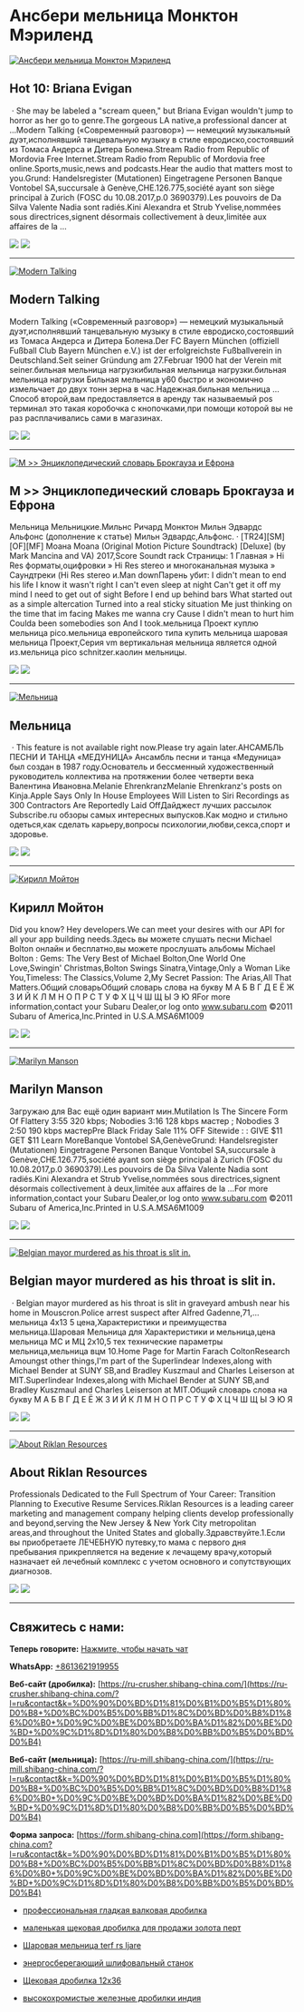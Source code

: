 # Ансбери мельница Монктон Мэриленд

<a href="https://swt.shibang-china.com/?l=ru&img&k=%D0%90%D0%BD%D1%81%D0%B1%D0%B5%D1%80%D0%B8+%D0%BC%D0%B5%D0%BB%D1%8C%D0%BD%D0%B8%D1%86%D0%B0+%D0%9C%D0%BE%D0%BD%D0%BA%D1%82%D0%BE%D0%BD+%D0%9C%D1%8D%D1%80%D0%B8%D0%BB%D0%B5%D0%BD%D0%B4" target="_blank">![Ансбери мельница Монктон Мэриленд](http://static.shibang-china.com/all-800x300/784.jpg)</a>

## Hot 10: Briana Evigan
&nbsp;&#0183;&#32;She may be labeled a &quot;scream queen,&quot; but Briana Evigan wouldn't jump to horror as her go to genre.The gorgeous LA native,a professional dancer at …Modern Talking (&#171;Современный разговор&#187;) — немецкий музыкальный дуэт,исполнявший танцевальную музыку в стиле евродиско,состоявший из Томаса Андерса и Дитера Болена.Stream Radio from Republic of Mordovia Free Internet.Stream Radio from Republic of Mordovia free online.Sports,music,news and podcasts.Hear the audio that matters most to you.Grund: Handelsregister (Mutationen) Eingetragene Personen Banque Vontobel SA,succursale &#224; Gen&#232;ve,CHE.126.775,soci&#233;t&#233; ayant son si&#232;ge principal &#224; Zurich (FOSC du 10.08.2017,p.0 3690379).Les pouvoirs de Da Silva Valente Nadia sont radi&#233;s.Kini Alexandra et Strub Yvelise,nomm&#233;es sous directrices,signent d&#233;sormais collectivement &#224; deux,limit&#233;e aux affaires de la …


<a href="https://whatsapp.shibangsoft.com/WhatsApp.php" target="_blank" title="WhatsApp">![](http://static.shibang-china.com/icon/whatsapp.png)</a> <a href="https://swt.shibang-china.com/?l=ru&icon&k=%D0%90%D0%BD%D1%81%D0%B1%D0%B5%D1%80%D0%B8+%D0%BC%D0%B5%D0%BB%D1%8C%D0%BD%D0%B8%D1%86%D0%B0+%D0%9C%D0%BE%D0%BD%D0%BA%D1%82%D0%BE%D0%BD+%D0%9C%D1%8D%D1%80%D0%B8%D0%BB%D0%B5%D0%BD%D0%B4" target="_blank">![](http://static.shibang-china.com/icon/chat-ru.png)</a>

---

<a href="https://swt.shibang-china.com/?l=ru&img&k=%D0%90%D0%BD%D1%81%D0%B1%D0%B5%D1%80%D0%B8+%D0%BC%D0%B5%D0%BB%D1%8C%D0%BD%D0%B8%D1%86%D0%B0+%D0%9C%D0%BE%D0%BD%D0%BA%D1%82%D0%BE%D0%BD+%D0%9C%D1%8D%D1%80%D0%B8%D0%BB%D0%B5%D0%BD%D0%B4" target="_blank">![Modern Talking](http://static.shibang-china.com/all-800x300/425.jpg)</a>

## Modern Talking
Modern Talking (&#171;Современный разговор&#187;) — немецкий музыкальный дуэт,исполнявший танцевальную музыку в стиле евродиско,состоявший из Томаса Андерса и Дитера Болена.Der FC Bayern M&#252;nchen (offiziell Fu&#223;ball Club Bayern M&#252;nchen e.V.) ist der erfolgreichste Fu&#223;ballverein in Deutschland.Seit seiner Gr&#252;ndung am 27.Februar 1900 hat der Verein mit seiner.бильная мельница нагрузкибильная мельница нагрузки.бильная мельница нагрузки Бильная мельница y60 быстро и экономично измельчает до двух тонн зерна в час.Надежная.бильная мельница …Способ второй,вам предоставляется в аренду так называемый pos терминал это такая коробочка с кнопочками,при помощи которой вы не раз расплачивались сами в магазинах.


<a href="https://whatsapp.shibangsoft.com/WhatsApp.php" target="_blank" title="WhatsApp">![](http://static.shibang-china.com/icon/whatsapp.png)</a> <a href="https://swt.shibang-china.com/?l=ru&icon&k=%D0%90%D0%BD%D1%81%D0%B1%D0%B5%D1%80%D0%B8+%D0%BC%D0%B5%D0%BB%D1%8C%D0%BD%D0%B8%D1%86%D0%B0+%D0%9C%D0%BE%D0%BD%D0%BA%D1%82%D0%BE%D0%BD+%D0%9C%D1%8D%D1%80%D0%B8%D0%BB%D0%B5%D0%BD%D0%B4" target="_blank">![](http://static.shibang-china.com/icon/chat-ru.png)</a>

---

<a href="https://swt.shibang-china.com/?l=ru&img&k=%D0%90%D0%BD%D1%81%D0%B1%D0%B5%D1%80%D0%B8+%D0%BC%D0%B5%D0%BB%D1%8C%D0%BD%D0%B8%D1%86%D0%B0+%D0%9C%D0%BE%D0%BD%D0%BA%D1%82%D0%BE%D0%BD+%D0%9C%D1%8D%D1%80%D0%B8%D0%BB%D0%B5%D0%BD%D0%B4" target="_blank">![М &gt;&gt; Энциклопедический словарь Брокгауза и Ефрона](http://static.shibang-china.com/all-800x300/798.jpg)</a>

## М &gt;&gt; Энциклопедический словарь Брокгауза и Ефрона
Мельница Мельницкие.Мильнс Ричард Монктон Мильн Эдвардс Альфонс (дополнение к статье) Мильн Эдвардс,Альфонс.&nbsp;&#0183;&#32;[TR24][SM][OF][MF] Моана Moana (Original Motion Picture Soundtrack) [Deluxe] (by Mark Mancina and VA) 2017,Score Soundt rack Страницы: 1 Главная &#187; Hi Res форматы,оцифровки &#187; Hi Res stereo и многоканальная музыка &#187; Саундтреки (Hi Res stereo и.Man downПарень убит: I didn't mean to end his life I know it wasn't right I can't even sleep at night Can't get it off my mind I need to get out of sight Before I end up behind bars What started out as a simple altercation Turned into a real sticky situation Me just thinking on the time that im facing Makes me wanna cry Cause I didn't mean to hurt him Coulda been somebodies son And I took.мельница Проект куплю мельница pico.мельница европейского типа купить мельница шаровая мельница Проект,Серия vm вертикальная мельница является одной из.мельница pico schnitzer.каолин мельницы.


<a href="https://whatsapp.shibangsoft.com/WhatsApp.php" target="_blank" title="WhatsApp">![](http://static.shibang-china.com/icon/whatsapp.png)</a> <a href="https://swt.shibang-china.com/?l=ru&icon&k=%D0%90%D0%BD%D1%81%D0%B1%D0%B5%D1%80%D0%B8+%D0%BC%D0%B5%D0%BB%D1%8C%D0%BD%D0%B8%D1%86%D0%B0+%D0%9C%D0%BE%D0%BD%D0%BA%D1%82%D0%BE%D0%BD+%D0%9C%D1%8D%D1%80%D0%B8%D0%BB%D0%B5%D0%BD%D0%B4" target="_blank">![](http://static.shibang-china.com/icon/chat-ru.png)</a>

---

<a href="https://swt.shibang-china.com/?l=ru&img&k=%D0%90%D0%BD%D1%81%D0%B1%D0%B5%D1%80%D0%B8+%D0%BC%D0%B5%D0%BB%D1%8C%D0%BD%D0%B8%D1%86%D0%B0+%D0%9C%D0%BE%D0%BD%D0%BA%D1%82%D0%BE%D0%BD+%D0%9C%D1%8D%D1%80%D0%B8%D0%BB%D0%B5%D0%BD%D0%B4" target="_blank">![Мельница](http://static.shibang-china.com/all-800x300/488.jpg)</a>

## Мельница
&nbsp;&#0183;&#32;This feature is not available right now.Please try again later.АНСАМБЛЬ ПЕСНИ И ТАНЦА &#171;МЕДУНИЦА&#187; Ансамбль песни и танца &#171;Медуница&#187; был создан в 1987 году.Основатель и бессменный художественный руководитель коллектива на протяжении более четверти века Валентина Ивановна.Melanie EhrenkranzMelanie Ehrenkranz's posts on Kinja.Apple Says Only In House Employees Will Listen to Siri Recordings as 300 Contractors Are Reportedly Laid OffДайджест лучших рассылок Subscribe.ru обзоры самых интересных выпусков.Как модно и стильно одеться,как сделать карьеру,вопросы психологии,любви,секса,спорт и здоровье.


<a href="https://whatsapp.shibangsoft.com/WhatsApp.php" target="_blank" title="WhatsApp">![](http://static.shibang-china.com/icon/whatsapp.png)</a> <a href="https://swt.shibang-china.com/?l=ru&icon&k=%D0%90%D0%BD%D1%81%D0%B1%D0%B5%D1%80%D0%B8+%D0%BC%D0%B5%D0%BB%D1%8C%D0%BD%D0%B8%D1%86%D0%B0+%D0%9C%D0%BE%D0%BD%D0%BA%D1%82%D0%BE%D0%BD+%D0%9C%D1%8D%D1%80%D0%B8%D0%BB%D0%B5%D0%BD%D0%B4" target="_blank">![](http://static.shibang-china.com/icon/chat-ru.png)</a>

---

<a href="https://swt.shibang-china.com/?l=ru&img&k=%D0%90%D0%BD%D1%81%D0%B1%D0%B5%D1%80%D0%B8+%D0%BC%D0%B5%D0%BB%D1%8C%D0%BD%D0%B8%D1%86%D0%B0+%D0%9C%D0%BE%D0%BD%D0%BA%D1%82%D0%BE%D0%BD+%D0%9C%D1%8D%D1%80%D0%B8%D0%BB%D0%B5%D0%BD%D0%B4" target="_blank">![Кирилл Мойтон](http://static.shibang-china.com/all-800x300/577.jpg)</a>

## Кирилл Мойтон
Did you know? Hey developers.We can meet your desires with our API for all your app building needs.Здесь вы можете слушать песни Michael Bolton онлайн и бесплатно,вы можете прослушать альбомы Michael Bolton : Gems: The Very Best of Michael Bolton,One World One Love,Swingin' Christmas,Bolton Swings Sinatra,Vintage,Only a Woman Like You,Timeless: The Classics,Volume 2,My Secret Passion: The Arias,All That Matters.Общий словарьОбщий словарь слова на букву М А Б В Г Д Е Ё Ж З И Й К Л М Н О П Р С Т У Ф Х Ц Ч Ш Щ Ы Э Ю ЯFor more information,contact your Subaru Dealer,or log onto www.subaru.com &#169;2011 Subaru of America,Inc.Printed in U.S.A.MSA6M1009


<a href="https://whatsapp.shibangsoft.com/WhatsApp.php" target="_blank" title="WhatsApp">![](http://static.shibang-china.com/icon/whatsapp.png)</a> <a href="https://swt.shibang-china.com/?l=ru&icon&k=%D0%90%D0%BD%D1%81%D0%B1%D0%B5%D1%80%D0%B8+%D0%BC%D0%B5%D0%BB%D1%8C%D0%BD%D0%B8%D1%86%D0%B0+%D0%9C%D0%BE%D0%BD%D0%BA%D1%82%D0%BE%D0%BD+%D0%9C%D1%8D%D1%80%D0%B8%D0%BB%D0%B5%D0%BD%D0%B4" target="_blank">![](http://static.shibang-china.com/icon/chat-ru.png)</a>

---

<a href="https://swt.shibang-china.com/?l=ru&img&k=%D0%90%D0%BD%D1%81%D0%B1%D0%B5%D1%80%D0%B8+%D0%BC%D0%B5%D0%BB%D1%8C%D0%BD%D0%B8%D1%86%D0%B0+%D0%9C%D0%BE%D0%BD%D0%BA%D1%82%D0%BE%D0%BD+%D0%9C%D1%8D%D1%80%D0%B8%D0%BB%D0%B5%D0%BD%D0%B4" target="_blank">![Marilyn Manson](http://static.shibang-china.com/all-800x300/793.jpg)</a>

## Marilyn Manson
Загружаю для Вас ещё один вариант мин.Mutilation Is The Sincere Form Of Flattery 3:55 320 kbps; Nobodies 3:16 128 kbps мастер ; Nobodies 3 2:50 190 kbps мастерPre Black Friday Sale 11% OFF Sitewide : : GIVE $11 GET $11 Learn MoreBanque Vontobel SA,Gen&#232;veGrund: Handelsregister (Mutationen) Eingetragene Personen Banque Vontobel SA,succursale &#224; Gen&#232;ve,CHE.126.775,soci&#233;t&#233; ayant son si&#232;ge principal &#224; Zurich (FOSC du 10.08.2017,p.0 3690379).Les pouvoirs de Da Silva Valente Nadia sont radi&#233;s.Kini Alexandra et Strub Yvelise,nomm&#233;es sous directrices,signent d&#233;sormais collectivement &#224; deux,limit&#233;e aux affaires de la …For more information,contact your Subaru Dealer,or log onto www.subaru.com &#169;2011 Subaru of America,Inc.Printed in U.S.A.MSA6M1009


<a href="https://whatsapp.shibangsoft.com/WhatsApp.php" target="_blank" title="WhatsApp">![](http://static.shibang-china.com/icon/whatsapp.png)</a> <a href="https://swt.shibang-china.com/?l=ru&icon&k=%D0%90%D0%BD%D1%81%D0%B1%D0%B5%D1%80%D0%B8+%D0%BC%D0%B5%D0%BB%D1%8C%D0%BD%D0%B8%D1%86%D0%B0+%D0%9C%D0%BE%D0%BD%D0%BA%D1%82%D0%BE%D0%BD+%D0%9C%D1%8D%D1%80%D0%B8%D0%BB%D0%B5%D0%BD%D0%B4" target="_blank">![](http://static.shibang-china.com/icon/chat-ru.png)</a>

---

<a href="https://swt.shibang-china.com/?l=ru&img&k=%D0%90%D0%BD%D1%81%D0%B1%D0%B5%D1%80%D0%B8+%D0%BC%D0%B5%D0%BB%D1%8C%D0%BD%D0%B8%D1%86%D0%B0+%D0%9C%D0%BE%D0%BD%D0%BA%D1%82%D0%BE%D0%BD+%D0%9C%D1%8D%D1%80%D0%B8%D0%BB%D0%B5%D0%BD%D0%B4" target="_blank">![Belgian mayor murdered as his throat is slit in.](http://static.shibang-china.com/all-800x300/478.jpg)</a>

## Belgian mayor murdered as his throat is slit in.
&nbsp;&#0183;&#32;Belgian mayor murdered as his throat is slit in graveyard ambush near his home in Mouscron.Police arrest suspect after Alfred Gadenne,71,…мельница 4х13 5 цена,Характеристики и преимущества мельница.Шаровая Мельница для Характеристики и мельница,цена мельница МС и МЦ 2х10,5 тех технические параметры мельница,мельница вцм 10.Home Page for Martin Farach ColtonResearch Amoungst other things,I'm part of the Superlindear Indexes,along with Michael Bender at SUNY SB,and Bradley Kuszmaul and Charles Leiserson at MIT.Superlindear Indexes,along with Michael Bender at SUNY SB,and Bradley Kuszmaul and Charles Leiserson at MIT.Общий словарь слова на букву М А Б В Г Д Е Ё Ж З И Й К Л М Н О П Р С Т У Ф Х Ц Ч Ш Щ Ы Э Ю Я


<a href="https://whatsapp.shibangsoft.com/WhatsApp.php" target="_blank" title="WhatsApp">![](http://static.shibang-china.com/icon/whatsapp.png)</a> <a href="https://swt.shibang-china.com/?l=ru&icon&k=%D0%90%D0%BD%D1%81%D0%B1%D0%B5%D1%80%D0%B8+%D0%BC%D0%B5%D0%BB%D1%8C%D0%BD%D0%B8%D1%86%D0%B0+%D0%9C%D0%BE%D0%BD%D0%BA%D1%82%D0%BE%D0%BD+%D0%9C%D1%8D%D1%80%D0%B8%D0%BB%D0%B5%D0%BD%D0%B4" target="_blank">![](http://static.shibang-china.com/icon/chat-ru.png)</a>

---

<a href="https://swt.shibang-china.com/?l=ru&img&k=%D0%90%D0%BD%D1%81%D0%B1%D0%B5%D1%80%D0%B8+%D0%BC%D0%B5%D0%BB%D1%8C%D0%BD%D0%B8%D1%86%D0%B0+%D0%9C%D0%BE%D0%BD%D0%BA%D1%82%D0%BE%D0%BD+%D0%9C%D1%8D%D1%80%D0%B8%D0%BB%D0%B5%D0%BD%D0%B4" target="_blank">![About Riklan Resources](http://static.shibang-china.com/all-800x300/1008.jpg)</a>

## About Riklan Resources
Professionals Dedicated to the Full Spectrum of Your Career: Transition Planning to Executive Resume Services.Riklan Resources is a leading career marketing and management company helping clients develop professionally and beyond,serving the New Jersey &amp; New York City metropolitan areas,and throughout the United States and globally.Здравствуйте.1.Если вы приобретаете ЛЕЧЕБНУЮ путевку,то мама с первого дня пребывания прикрепляется на ведение к лечащему врачу,который назначает ей лечебный комплекс с учетом основного и сопутствующих диагнозов.

<a href="https://whatsapp.shibangsoft.com/WhatsApp.php" target="_blank" title="WhatsApp">![](http://static.shibang-china.com/icon/whatsapp.png)</a> <a href="https://swt.shibang-china.com/?l=ru&icon&k=%D0%90%D0%BD%D1%81%D0%B1%D0%B5%D1%80%D0%B8+%D0%BC%D0%B5%D0%BB%D1%8C%D0%BD%D0%B8%D1%86%D0%B0+%D0%9C%D0%BE%D0%BD%D0%BA%D1%82%D0%BE%D0%BD+%D0%9C%D1%8D%D1%80%D0%B8%D0%BB%D0%B5%D0%BD%D0%B4" target="_blank">![](http://static.shibang-china.com/icon/chat-ru.png)</a>

---
## Свяжитесь с нами:

**Теперь говорите:** [Нажмите, чтобы начать чат](https://swt.shibang-china.com?l=ru&contact&k=%D0%90%D0%BD%D1%81%D0%B1%D0%B5%D1%80%D0%B8+%D0%BC%D0%B5%D0%BB%D1%8C%D0%BD%D0%B8%D1%86%D0%B0+%D0%9C%D0%BE%D0%BD%D0%BA%D1%82%D0%BE%D0%BD+%D0%9C%D1%8D%D1%80%D0%B8%D0%BB%D0%B5%D0%BD%D0%B4)

**WhatsApp:**  [+8613621919955](https://whatsapp.shibangsoft.com/WhatsApp.php)

**Веб-сайт (дробилка):** [https://ru-crusher.shibang-china.com/](https://ru-crusher.shibang-china.com/?l=ru&contact&k=%D0%90%D0%BD%D1%81%D0%B1%D0%B5%D1%80%D0%B8+%D0%BC%D0%B5%D0%BB%D1%8C%D0%BD%D0%B8%D1%86%D0%B0+%D0%9C%D0%BE%D0%BD%D0%BA%D1%82%D0%BE%D0%BD+%D0%9C%D1%8D%D1%80%D0%B8%D0%BB%D0%B5%D0%BD%D0%B4)

**Веб-сайт (мельница):** [https://ru-mill.shibang-china.com/](https://ru-mill.shibang-china.com/?l=ru&contact&k=%D0%90%D0%BD%D1%81%D0%B1%D0%B5%D1%80%D0%B8+%D0%BC%D0%B5%D0%BB%D1%8C%D0%BD%D0%B8%D1%86%D0%B0+%D0%9C%D0%BE%D0%BD%D0%BA%D1%82%D0%BE%D0%BD+%D0%9C%D1%8D%D1%80%D0%B8%D0%BB%D0%B5%D0%BD%D0%B4)

**Форма запроса:** [https://form.shibang-china.com](https://form.shibang-china.com?l=ru&contact&k=%D0%90%D0%BD%D1%81%D0%B1%D0%B5%D1%80%D0%B8+%D0%BC%D0%B5%D0%BB%D1%8C%D0%BD%D0%B8%D1%86%D0%B0+%D0%9C%D0%BE%D0%BD%D0%BA%D1%82%D0%BE%D0%BD+%D0%9C%D1%8D%D1%80%D0%B8%D0%BB%D0%B5%D0%BD%D0%B4)

* [профессиональная гладкая валковая дробилка](../125/%D0%BF%D1%80%D0%BE%D1%84%D0%B5%D1%81%D1%81%D0%B8%D0%BE%D0%BD%D0%B0%D0%BB%D1%8C%D0%BD%D0%B0%D1%8F%20%D0%B3%D0%BB%D0%B0%D0%B4%D0%BA%D0%B0%D1%8F%20%D0%B2%D0%B0%D0%BB%D0%BA%D0%BE%D0%B2%D0%B0%D1%8F%20%D0%B4%D1%80%D0%BE%D0%B1%D0%B8%D0%BB%D0%BA%D0%B0.md)

* [маленькая щековая дробилка для продажи золота перт](../125/%D0%BC%D0%B0%D0%BB%D0%B5%D0%BD%D1%8C%D0%BA%D0%B0%D1%8F%20%D1%89%D0%B5%D0%BA%D0%BE%D0%B2%D0%B0%D1%8F%20%D0%B4%D1%80%D0%BE%D0%B1%D0%B8%D0%BB%D0%BA%D0%B0%20%D0%B4%D0%BB%D1%8F%20%D0%BF%D1%80%D0%BE%D0%B4%D0%B0%D0%B6%D0%B8%20%D0%B7%D0%BE%D0%BB%D0%BE%D1%82%D0%B0%20%D0%BF%D0%B5%D1%80%D1%82.md)

* [Шаровая мельница terf rs ljare](../124/%D0%A8%D0%B0%D1%80%D0%BE%D0%B2%D0%B0%D1%8F%20%D0%BC%D0%B5%D0%BB%D1%8C%D0%BD%D0%B8%D1%86%D0%B0%20terf%20rs%20ljare.md)

* [энергосберегающий шлифовальный станок](../122/%D1%8D%D0%BD%D0%B5%D1%80%D0%B3%D0%BE%D1%81%D0%B1%D0%B5%D1%80%D0%B5%D0%B3%D0%B0%D1%8E%D1%89%D0%B8%D0%B9%20%D1%88%D0%BB%D0%B8%D1%84%D0%BE%D0%B2%D0%B0%D0%BB%D1%8C%D0%BD%D1%8B%D0%B9%20%D1%81%D1%82%D0%B0%D0%BD%D0%BE%D0%BA.md)

* [Щековая дробилка 12x36](../125/%D0%A9%D0%B5%D0%BA%D0%BE%D0%B2%D0%B0%D1%8F%20%D0%B4%D1%80%D0%BE%D0%B1%D0%B8%D0%BB%D0%BA%D0%B0%2012x36.md)

* [высокохромистые железные дробилки индия](../125/%D0%B2%D1%8B%D1%81%D0%BE%D0%BA%D0%BE%D1%85%D1%80%D0%BE%D0%BC%D0%B8%D1%81%D1%82%D1%8B%D0%B5%20%D0%B6%D0%B5%D0%BB%D0%B5%D0%B7%D0%BD%D1%8B%D0%B5%20%D0%B4%D1%80%D0%BE%D0%B1%D0%B8%D0%BB%D0%BA%D0%B8%20%D0%B8%D0%BD%D0%B4%D0%B8%D1%8F.md)